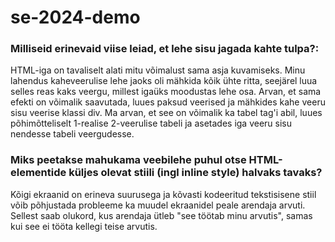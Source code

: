 # se-2024-demo

### Milliseid erinevaid viise leiad, et lehe sisu jagada kahte tulpa?:
HTML-iga on tavaliselt alati mitu võimalust sama asja kuvamiseks. Minu lahendus kaheveerulise lehe jaoks oli mähkida kõik ühte ritta, seejärel luua selles reas kaks veergu, millest igaüks moodustas lehe osa. Arvan, et sama efekti on võimalik saavutada, luues paksud veerised ja mähkides kahe veeru sisu veerise klassi div. Ma arvan, et see on võimalik ka tabel tag'i abil, luues põhimõtteliselt 1-realise 2-veerulise tabeli ja asetades iga veeru sisu nendesse tabeli veergudesse.

### Miks peetakse mahukama veebilehe puhul otse HTML-elementide küljes olevat stiili (ingl inline style) halvaks tavaks?
Kõigi ekraanid on erineva suurusega ja kõvasti kodeeritud tekstisisene stiil võib põhjustada probleeme ka muudel ekraanidel peale arendaja arvuti. Sellest saab olukord, kus arendaja ütleb "see töötab minu arvutis", samas kui see ei tööta kellegi teise arvutis.